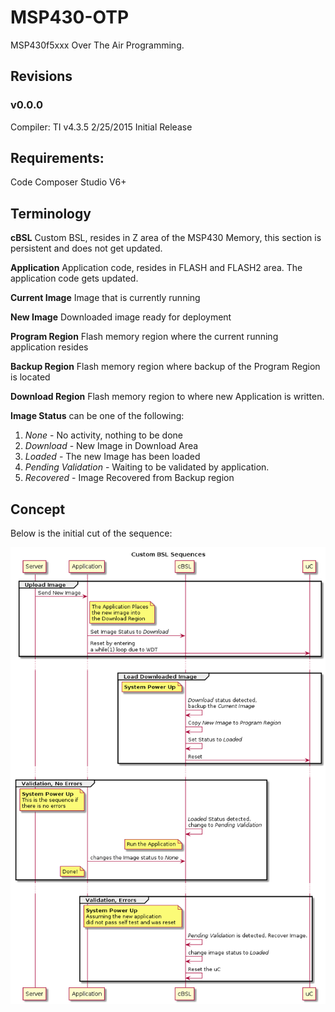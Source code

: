 # MSP430-OTP

MSP430f5xxx Over The Air Programming.

## Revisions

### v0.0.0
Compiler: TI v4.3.5 2/25/2015
Initial Release

## Requirements:

Code Composer Studio V6+

## Terminology

**cBSL** Custom BSL, resides in Z area of the MSP430 Memory, this section is persistent and does not get updated.

**Application** Application code, resides in FLASH and FLASH2 area.  The application code gets updated.

**Current Image** Image that is currently running

**New Image** Downloaded image ready for deployment

**Program Region** Flash memory region where the current running application resides

**Backup Region** Flash memory region where backup of the Program Region is located

**Download Region** Flash memory region to where new Application is written.

**Image Status** can be one of the following:
1. *None* - No activity, nothing to be done
2. *Download* - New Image in Download Area
3. *Loaded* - The new Image has been loaded
4. *Pending Validation* - Waiting to be validated by application.
5. *Recovered* - Image Recovered from Backup region

## Concept

Below is the initial cut of the sequence:

![Sequencee](uml/concept.png)



